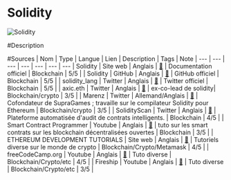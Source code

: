 # Solidity

![Solidity](https://github.com/ethereum/solidity/blob/develop/docs/logo.svg)

#Description

#Sources
| Nom | Type | Langue | Lien | Description | Tags | Note |
--- | --- | --- | --- | --- | --- | ---
| Solidity | Site web | Anglais | [:link:](https://docs.soliditylang.org/en/v0.8.17/) | Documentation officiel | Blockchain | 5/5 |
| Solidity | GitHub | Anglais | [:link:](https://github.com/ethereum/solidity/blob/v0.8.17/docs/index.rst) | GitHub officiel | Blockchain | 5/5 |
| solidity_lang | Twitter | Anglais | [:link:](https://twitter.com/solidity_lang?ref_src=twsrc%5Egoogle%7Ctwcamp%5Eserp%7Ctwgr%5Eauthor) | Twitter officiel | Blockchain | 5/5 |
| axic.eth | Twitter | Anglais | [:link:](https://twitter.com/alexberegszaszi) | ex-co-lead de solidity| Blockchain/crypto | 3/5 |
| Marenz | Twitter | Allemand/Anglais | [:link:](https://twitter.com/M4renz) | Cofondateur de SupraGames ; travaille sur le compilateur Solidity pour Ethereum | Blockchain/crypto | 3/5 |
| SolidityScan | Twitter | Anglais | [:link:](https://twitter.com/SolidityScan) | Plateforme automatisée d'audit de contrats intelligents. | Blockchain | 4/5 |
| Smart Contract Programmer | Youtube | Anglais | [:link:](https://www.youtube.com/channel/UCJWh7F3AFyQ_x01VKzr9eyA/videos) | tuto sur les smart contrats sur les blockchain décentralisées ouvertes | Blockchain | 3/5 |
| ETHEREUM DEVELOPMENT TUTORIALS | Site web | Anglais | [:link:](https://ethereum.org/en/developers/tutorials/) | Tutoriels diverse sur le monde de crypto | Blockchain/Crypto/Metamask | 4/5 |
| freeCodeCamp.org | Youtube | Anglais | [:link:](https://www.youtube.com/c/Freecodecamp) | Tuto diverse | Blockchain/Crypto/etc | 4/5 |
| Fireship | Youtube | Anglais | [:link:](https://www.youtube.com/c/Fireship/about) | Tuto diverse | Blockchain/Crypto/etc | 3/5 |
